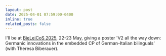 ```yaml
---
layout: post
date: 2025-04-01 07:59:00-0400
inline: true
related_posts: false
---
```


I'll be at [BieLeiCoS 2025](https://www.uni-bielefeld.de/fakultaeten/linguistik-literaturwissenschaft/forschung/arbeitsgruppen/allg-sprachwissenschaft/bieleicos-2025/), 22-23 May, giving a poster 'V2 all the way down: Germanic innovations in the embedded CP of German-Italian bilinguals' (with Theresa Biberauer).
